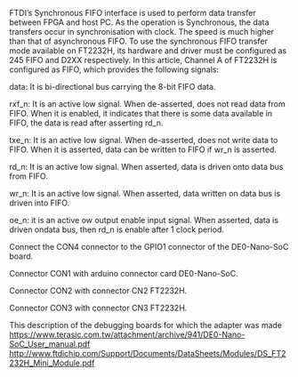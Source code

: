 FTDI’s Synchronous FIFO interface is used to perform data transfer between FPGA and host PC. As the operation is Synchronous, the data transfers occur in synchronisation with clock. The speed is much higher than that of asynchronous FIFO. To use the synchronous FIFO transfer mode available on FT2232H, its hardware and driver must be configured as 245 FIFO and D2XX respectively. In this article, Channel A of FT2232H is configured as FIFO, which provides the following signals: 

data: It is bi-directional bus carrying the 8-bit FIFO data. 

rxf_n: It is an active low signal. When de-asserted, does not read data from FIFO. When it is enabled, it indicates that there is some data available in FIFO, the data is read after asserting rd_n. 

txe_n: It is an active low signal. When de-asserted, does not write data to FIFO. When it is asserted, data can be written to FIFO if wr_n is asserted. 

rd_n: It is an active low signal. When asserted, data is driven onto data bus from FIFO. 

wr_n: It is an active low signal. When asserted, data written on data bus is driven into FIFO. 

oe_n: it is an active ow output enable input signal. When asserted, data is driven ondata bus, then rd_n is enable after 1 clock period.



Connect the CON4 connector to the GPIO1 connector of the DE0-Nano-SoC board.

Connector CON1 with arduino connector card DE0-Nano-SoC.

Connector CON2 with connector CN2 FT2232H.

Connector CON3 with connector CN3 FT2232H.


This description of the debugging boards for which the adapter was made
https://www.terasic.com.tw/attachment/archive/941/DE0-Nano-SoC_User_manual.pdf
http://www.ftdichip.com/Support/Documents/DataSheets/Modules/DS_FT2232H_Mini_Module.pdf
